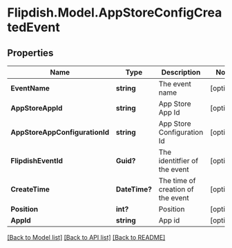 # Flipdish.Model.AppStoreConfigCreatedEvent
## Properties

Name | Type | Description | Notes
------------ | ------------- | ------------- | -------------
**EventName** | **string** | The event name | [optional] 
**AppStoreAppId** | **string** | App Store App Id | [optional] 
**AppStoreAppConfigurationId** | **string** | App Store Configuration Id | [optional] 
**FlipdishEventId** | **Guid?** | The identitfier of the event | [optional] 
**CreateTime** | **DateTime?** | The time of creation of the event | [optional] 
**Position** | **int?** | Position | [optional] 
**AppId** | **string** | App id | [optional] 

[[Back to Model list]](../README.md#documentation-for-models) [[Back to API list]](../README.md#documentation-for-api-endpoints) [[Back to README]](../README.md)


